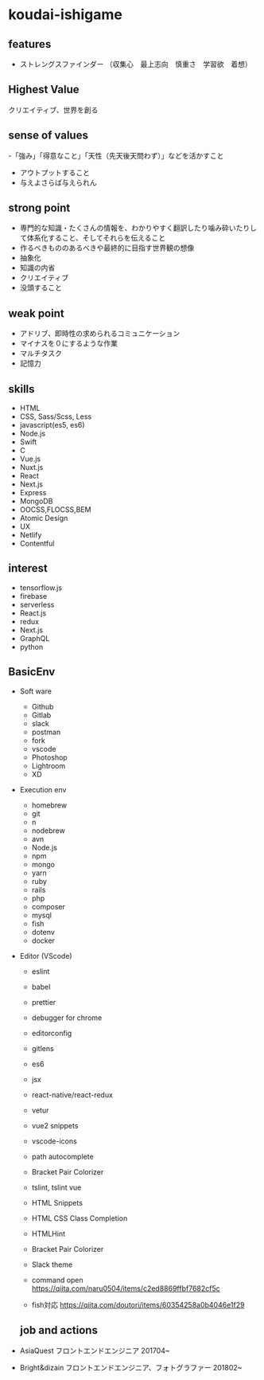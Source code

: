 # koudai-ishigame

## features   
- ストレングスファインダー （収集心　最上志向　慎重さ　学習欲　着想）

## Highest Value
クリエイティブ、世界を創る

## sense of values
-「強み」「得意なこと」「天性（先天後天問わず）」などを活かすこと
- アウトプットすること
- 与えよさらば与えられん

## strong point
- 専門的な知識・たくさんの情報を、わかりやすく翻訳したり噛み砕いたりして体系化すること、そしてそれらを伝えること
- 作るべきもののあるべきや最終的に目指す世界観の想像
- 抽象化
- 知識の内省
- クリエイティブ
- 没頭すること

## weak point
- アドリブ、即時性の求められるコミュニケーション
- マイナスを０にするような作業
- マルチタスク
- 記憶力

## skills
- HTML
- CSS, Sass/Scss, Less
- javascript(es5, es6)
- Node.js
- Swift
- C
- Vue.js
- Nuxt.js
- React
- Next.js
- Express
- MongoDB
- OOCSS,FLOCSS,BEM
- Atomic Design
- UX
- Netlify
- Contentful

## interest
- tensorflow.js
- firebase
- serverless
- React.js
- redux
- Next.js
- GraphQL
- python

## BasicEnv   
- Soft ware
  - Github
  - Gitlab
  - slack
  - postman
  - fork
  - vscode
  - Photoshop
  - Lightroom
  - XD
 
- Execution env
  - homebrew
  - git
  - n
  - nodebrew
  - avn
  - Node.js
  - npm
  - mongo
  - yarn
  - ruby
  - rails
  - php
  - composer
  - mysql
  - fish
  - dotenv
  - docker
  
- Editor (VScode)
  - eslint
  - babel 
  - prettier
  - debugger for chrome
  - editorconfig
  - gitlens
  - es6
  - jsx
  - react-native/react-redux
  - vetur
  - vue2 snippets
  - vscode-icons
  - path autocomplete
  - Bracket Pair Colorizer
  - tslint, tslint vue
  - HTML Snippets
  - HTML CSS Class Completion
  - HTMLHint
  - Bracket Pair Colorizer
  - Slack theme

  - command open https://qiita.com/naru0504/items/c2ed8869ffbf7682cf5c
  - fish対応 https://qiita.com/doutori/items/60354258a0b4046e1f29

  ## job and actions
- AsiaQuest フロントエンドエンジニア 201704~
- Bright&dizain フロントエンドエンジニア、フォトグラファー 201802~

